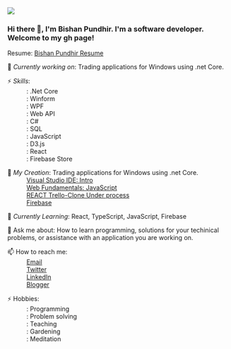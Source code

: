 <img src="https://secure.gravatar.com/avatar/0ce77779a5cba274d41abf0280d3e13b?s=200&d=identicon&r=g"/>
 
### Hi there 👋, I'm Bishan Pundhir. I'm a software developer. Welcome to my gh page! <br>
 
Resume:  [Bishan Pundhir Resume](https://bishanpundhir.firebaseapp.com/)
 
🔭 *Currently working on*:  Trading applications for Windows using .net Core. <br>

⚡ *Skills*:<br>
&nbsp;&nbsp;&nbsp;&nbsp;&nbsp;&nbsp;&nbsp;&nbsp;&nbsp;&nbsp; : .Net Core<br>
&nbsp;&nbsp;&nbsp;&nbsp;&nbsp;&nbsp;&nbsp;&nbsp;&nbsp;&nbsp; : Winform<br>
&nbsp;&nbsp;&nbsp;&nbsp;&nbsp;&nbsp;&nbsp;&nbsp;&nbsp;&nbsp; : WPF<br>
&nbsp;&nbsp;&nbsp;&nbsp;&nbsp;&nbsp;&nbsp;&nbsp;&nbsp;&nbsp; : Web API<br>
&nbsp;&nbsp;&nbsp;&nbsp;&nbsp;&nbsp;&nbsp;&nbsp;&nbsp;&nbsp; : C#<br>
&nbsp;&nbsp;&nbsp;&nbsp;&nbsp;&nbsp;&nbsp;&nbsp;&nbsp;&nbsp; : SQL<br>
&nbsp;&nbsp;&nbsp;&nbsp;&nbsp;&nbsp;&nbsp;&nbsp;&nbsp;&nbsp; : JavaScript<br>
&nbsp;&nbsp;&nbsp;&nbsp;&nbsp;&nbsp;&nbsp;&nbsp;&nbsp;&nbsp; : D3.js<br>
&nbsp;&nbsp;&nbsp;&nbsp;&nbsp;&nbsp;&nbsp;&nbsp;&nbsp;&nbsp; : React<br>
&nbsp;&nbsp;&nbsp;&nbsp;&nbsp;&nbsp;&nbsp;&nbsp;&nbsp;&nbsp; : Firebase Store<br>


🔭 *My Creation*:  Trading applications for Windows using .net Core. <br>
&nbsp;&nbsp;&nbsp;&nbsp;&nbsp;&nbsp;&nbsp;&nbsp;&nbsp;&nbsp; [Visual Studio IDE: Intro](https://www.youtube.com/watch?v=PZMq32-F6Ic)<br>
&nbsp;&nbsp;&nbsp;&nbsp;&nbsp;&nbsp;&nbsp;&nbsp;&nbsp;&nbsp; [Web Fundamentals: JavaScript](https://bishanscomputerworld.blogspot.com/2020/07/generate-textboxes-based-on-number.html)<br>
&nbsp;&nbsp;&nbsp;&nbsp;&nbsp;&nbsp;&nbsp;&nbsp;&nbsp;&nbsp; [REACT Trello-Clone Under process](https://progressiveteamwork.firebaseapp.com/)<br>
&nbsp;&nbsp;&nbsp;&nbsp;&nbsp;&nbsp;&nbsp;&nbsp;&nbsp;&nbsp; [Firebase](https://progressiveteamwork.firebaseapp.com/)<br>
 
🌱 *Currently Learning*: React, TypeScript, JavaScript, Firebase <br>

💬 Ask me about: How to learn programming, solutions for your techinical problems, or assistance with an application you are working on. <br>

📫 How to reach me: <br>
&nbsp;&nbsp;&nbsp;&nbsp;&nbsp;&nbsp;&nbsp;&nbsp;&nbsp;&nbsp; [Email](bishan.shubhamsoft@gmail.com) <br>
&nbsp;&nbsp;&nbsp;&nbsp;&nbsp;&nbsp;&nbsp;&nbsp;&nbsp;&nbsp; [Twitter](https://twitter.com/bishanpundhir) <br>
&nbsp;&nbsp;&nbsp;&nbsp;&nbsp;&nbsp;&nbsp;&nbsp;&nbsp;&nbsp; [LinkedIn](https://in.linkedin.com/in/bishan-pundhir-003b0a69) <br>
&nbsp;&nbsp;&nbsp;&nbsp;&nbsp;&nbsp;&nbsp;&nbsp;&nbsp;&nbsp; [Blogger](https://bishanscomputerworld.blogspot.com/) <br>
 
⚡ Hobbies:<br>
&nbsp;&nbsp;&nbsp;&nbsp;&nbsp;&nbsp;&nbsp;&nbsp;&nbsp;&nbsp; : Programming<br>
&nbsp;&nbsp;&nbsp;&nbsp;&nbsp;&nbsp;&nbsp;&nbsp;&nbsp;&nbsp; : Problem solving<br>
&nbsp;&nbsp;&nbsp;&nbsp;&nbsp;&nbsp;&nbsp;&nbsp;&nbsp;&nbsp; : Teaching<br>
&nbsp;&nbsp;&nbsp;&nbsp;&nbsp;&nbsp;&nbsp;&nbsp;&nbsp;&nbsp; : Gardening<br>
&nbsp;&nbsp;&nbsp;&nbsp;&nbsp;&nbsp;&nbsp;&nbsp;&nbsp;&nbsp; : Meditation<br>
